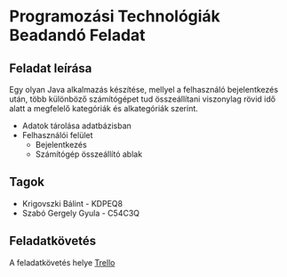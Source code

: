 # Programozási Technológiák Beadandó Feladat

## Feladat leírása

Egy olyan Java alkalmazás készítése, mellyel a felhasználó bejelentkezés után, több különböző számítógépet tud összeállítani viszonylag rövid idő alatt a megfelelő kategóriák és alkategóriák szerint.
* Adatok tárolása adatbázisban
* Felhasználói felület
    * Bejelentkezés
    * Számítógép összeállító ablak

## Tagok
* Krigovszki Bálint - KDPEQ8
* Szabó Gergely Gyula - C54C3Q

## Feladatkövetés
A feladatkövetés helye [Trello](https://trello.com/b/8mMdGNnp/beadando)